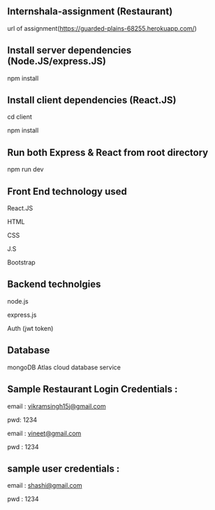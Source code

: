 
## Internshala-assignment (Restaurant)

url of assignment(https://guarded-plains-68255.herokuapp.com/)

## Install server dependencies (Node.JS/express.JS)

npm install

## Install client dependencies (React.JS)

cd client

npm install

## Run both Express & React from root directory

npm run dev

## Front End technology used
React.JS

HTML

CSS

J.S

Bootstrap

## Backend technolgies

node.js

express.js

Auth (jwt token)


## Database 

mongoDB Atlas cloud database service 

## Sample Restaurant Login Credentials :
email :  vikramsingh15j@gmail.com

pwd:  1234


email :  vineet@gmail.com

pwd :  1234

## sample user credentials :
email :  shashi@gmail.com

pwd :  1234
